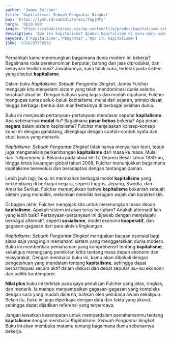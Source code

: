 ```yaml
---
author: 'James Fulcher'
title: 'Kapitalisme: Sebuah Pengantar Singkat'
buy: 'https://lynk.id/sabdaliterasi/Y5pjMYy'
harga: 'Rp30.000'
image: 'https://sabdaliterasi.xyz/wp-conten/file/produk/kapitalisme-sebuah-pengantar-singkat.jpg'
description: 'Apa itu kapitalisme? Apakah kapitalisme di mana-mana sama saja? Apakah terdapat alternatif terhadap sistem kapitalisme?'
keyword: ['Kapitalisme','Pengantar','Apa itu kapitalisme']
ISBN: '9786237378532'
---
```

<p>Pernahkah kamu merenungkan bagaimana dunia modern ini bekerja? Bagaimana roda perekonomian berputar, barang dan jasa diproduksi, dan kekayaan terdistribusi? Jawabannya, suka tidak suka, terletak pada sistem yang disebut <strong>kapitalisme</strong>.</p><p>Dalam buku <em>Kapitalisme: Sebuah Pengantar Singkat</em>, James Fulcher mengajak kita menyelami sistem yang telah mendominasi dunia selama berabad-abad ini. Dengan bahasa yang lugas dan mudah dipahami, Fulcher mengupas tuntas seluk-beluk kapitalisme, mulai dari sejarah, prinsip dasar, hingga berbagai bentuk dan manifestasinya di berbagai belahan dunia.</p><p>Buku ini menjawab pertanyaan-pertanyaan mendasar seputar <strong>kapitalisme</strong>. Apa sebenarnya <strong>modal</strong> itu? Bagaimana <strong>pasar bebas</strong> bekerja? Apa peran <strong>negara</strong> dalam sistem kapitalisme? Fulcher menjelaskan konsep-konsep kunci ini dengan gamblang, dilengkapi dengan contoh-contoh nyata dan studi kasus yang menarik.</p><p><em>Kapitalisme: Sebuah Pengantar Singkat</em> tidak hanya menyajikan teori, tetapi juga menganalisis perkembangan <strong>kapitalisme</strong> dari masa ke masa. Mulai dari <em>Tulipomania</em> di Belanda pada abad ke-17, Depresi Besar tahun 1930-an, hingga krisis keuangan global tahun 2008, Fulcher menunjukkan bagaimana kapitalisme berevolusi dan beradaptasi dengan tantangan zaman.</p><p>Lebih jauh lagi, buku ini membahas berbagai model <strong>kapitalisme</strong> yang berkembang di berbagai negara, seperti Inggris, Jepang, Swedia, dan Amerika Serikat. Fulcher menunjukkan bahwa <strong>kapitalisme</strong> bukanlah sebuah sistem yang monolitik, melainkan memiliki beragam wajah dan karakteristik.</p><p>Di bagian akhir, Fulcher mengajak kita untuk merenungkan masa depan <strong>kapitalisme</strong>. Apakah sistem ini akan terus bertahan? Adakah alternatif lain yang lebih baik? Pertanyaan-pertanyaan ini dijawab dengan menjelajahi berbagai alternatif, seperti <strong>sosialisme</strong>, model ekonomi <strong>kooperatif</strong>, dan gagasan-gagasan dari para aktivis lingkungan.</p><p><em>Kapitalisme: Sebuah Pengantar Singkat</em> merupakan bacaan esensial bagi siapa saja yang ingin memahami sistem yang menggerakkan dunia modern. Buku ini memberikan pemahaman yang komprehensif tentang <strong>kapitalisme</strong>, sekaligus merangsang pemikiran kritis tentang masa depan ekonomi dan masyarakat. Dengan membaca buku ini, kamu akan dibekali dengan pengetahuan yang mendalam tentang <strong>kapitalisme</strong>, sehingga dapat berpartisipasi secara aktif dalam diskusi dan debat seputar isu-isu ekonomi dan politik kontemporer.</p><p><strong>Nilai plus</strong> buku ini terletak pada gaya penulisan Fulcher yang jelas, ringkas, dan menarik. Ia mampu menyampaikan gagasan-gagasan yang kompleks dengan cara yang mudah dicerna, bahkan oleh pembaca awam sekalipun. Selain itu, buku ini juga diperkaya dengan data dan fakta yang akurat, sehingga dapat dijadikan referensi yang terpercaya.</p><p>Jangan lewatkan kesempatan untuk memperdalam pemahamanmu tentang <strong>kapitalisme</strong> dengan membaca <em>Kapitalisme: Sebuah Pengantar Singkat</em>. Buku ini akan membuka matamu tentang bagaimana dunia sebenarnya bekerja.</p>
